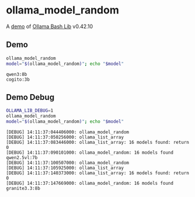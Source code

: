 # ollama_model_random

A [demo](../README.md#demos) of [Ollama Bash Lib](https://github.com/attogram/ollama-bash-lib) v0.42.10

## Demo

```bash
ollama_model_random
model="$(ollama_model_random)"; echo "$model"
```
```
qwen3:8b
cogito:3b
```

## Demo Debug

```bash
OLLAMA_LIB_DEBUG=1
ollama_model_random
model="$(ollama_model_random)"; echo "$model"
```
```
[DEBUG] 14:11:37:044406000: ollama_model_random
[DEBUG] 14:11:37:050256000: ollama_list_array
[DEBUG] 14:11:37:083446000: ollama_list_array: 16 models found: return 0
[DEBUG] 14:11:37:090101000: ollama_model_random: 16 models found
qwen2.5vl:7b
[DEBUG] 14:11:37:100507000: ollama_model_random
[DEBUG] 14:11:37:105925000: ollama_list_array
[DEBUG] 14:11:37:140373000: ollama_list_array: 16 models found: return 0
[DEBUG] 14:11:37:147669000: ollama_model_random: 16 models found
granite3.3:8b
```
